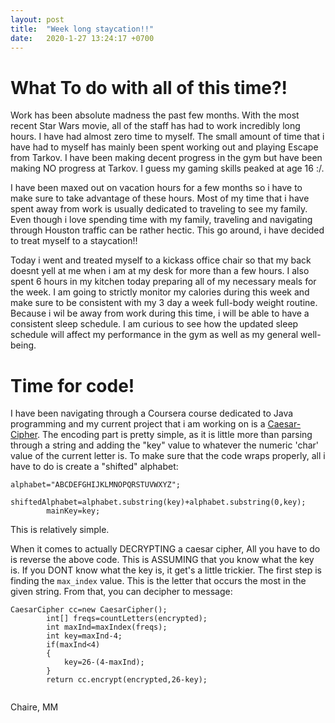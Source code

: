 ```yaml
---
layout: post
title:  "Week long staycation!!"
date:   2020-1-27 13:24:17 +0700
---
```


# What To do with all of this time?!

Work has been absolute madness the past few months. With the most recent Star Wars movie, all of the staff has had to work incredibly long hours. I have had almost zero time to myself. The small amount of time that i have had to myself has mainly been spent working out and playing Escape from Tarkov. I have been making decent progress in the gym but have been making NO progress at Tarkov. I guess my gaming skills peaked at age 16 :/. 

I have been maxed out on vacation hours for a few months so i have to make sure to take advantage of these hours. Most of my time that i have spent away from work is usually dedicated to traveling to see my family. Even though i love spending time with my family, traveling and navigating through Houston traffic can be rather hectic. This go around, i have decided to treat myself to a staycation!! 

Today i went and treated myself to a kickass office chair so that my back doesnt yell at me when i am at my desk for more than a few hours. I also spent 6 hours in my kitchen today preparing all of my necessary meals for the week. I am going to strictly monitor my calories during this week and make sure to be consistent with my 3 day a week full-body weight routine. Because i wil be away from work during this time, i will be able to have a consistent sleep schedule. I am curious to see how the updated sleep schedule will affect my performance in the gym as well as my general well-being.

# Time for code!

I have been navigating through a Coursera course dedicated to Java programming and my current project that i am working on is a [Caesar-Cipher](https://en.wikipedia.org/wiki/Caesar_cipher). The encoding part is pretty simple, as it is little more than parsing through a string and adding the "key" value to whatever the numeric 'char' value of the current letter is. To make sure that the code wraps properly, all i have to do is create a "shifted" alphabet:

```
alphabet="ABCDEFGHIJKLMNOPQRSTUVWXYZ";
        shiftedAlphabet=alphabet.substring(key)+alphabet.substring(0,key);
        mainKey=key;
```
        
This is relatively simple.

When it comes to actually DECRYPTING a caesar cipher, All you have to do is reverse the above code. This is ASSUMING that you know what the key is. If you DONT know what the key is, it get's a little trickier. The first step is finding the `max_index` value. This is the letter that occurs the most in the given string. From that, you can decipher to message:

```
CaesarCipher cc=new CaesarCipher();
        int[] freqs=countLetters(encrypted);
        int maxInd=maxIndex(freqs);
        int key=maxInd-4;
        if(maxInd<4)
        {
            key=26-(4-maxInd);
        }
        return cc.encrypt(encrypted,26-key);
        
```
        
        
       





Chaire,
MM
